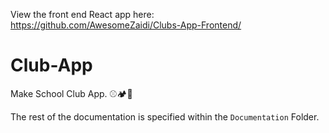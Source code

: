 View the front end React app here: https://github.com/AwesomeZaidi/Clubs-App-Frontend/

# Club-App
Make School Club App. ⚾️🏕🤳



The rest of the documentation is specified within the `Documentation` Folder.
